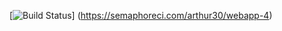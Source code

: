 [![Build Status](https://semaphoreci.com/api/v1/arthur30/webapp-4/branches/master/badge.svg)]
(https://semaphoreci.com/arthur30/webapp-4)